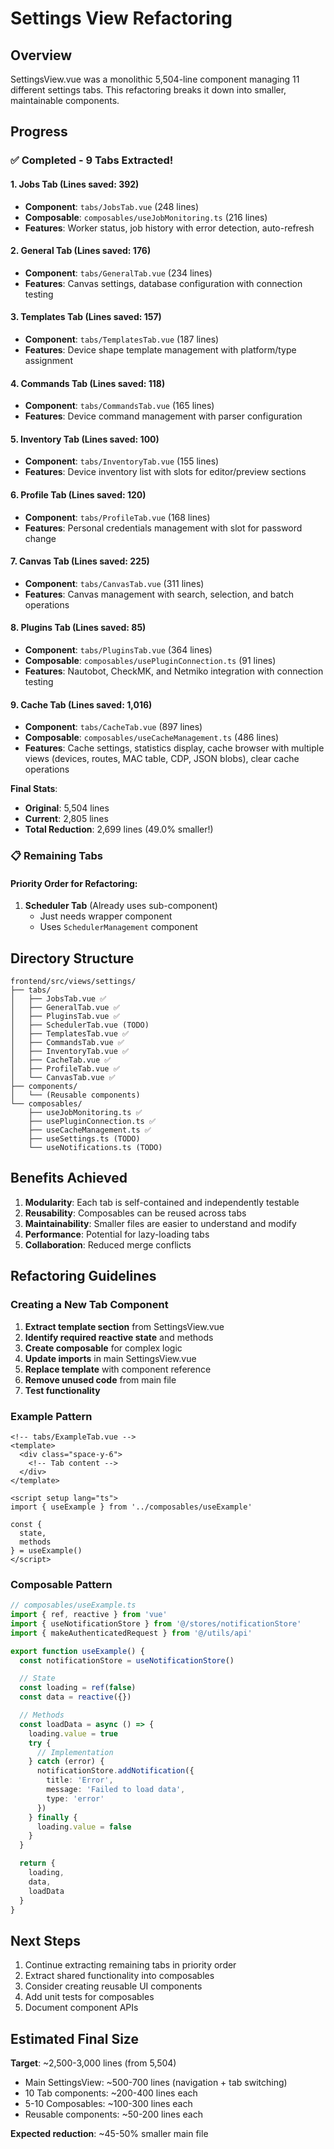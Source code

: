 # Settings View Refactoring

## Overview
SettingsView.vue was a monolithic 5,504-line component managing 11 different settings tabs. This refactoring breaks it down into smaller, maintainable components.

## Progress

### ✅ Completed - 9 Tabs Extracted!

#### 1. Jobs Tab (Lines saved: 392)
- **Component**: `tabs/JobsTab.vue` (248 lines)
- **Composable**: `composables/useJobMonitoring.ts` (216 lines)
- **Features**: Worker status, job history with error detection, auto-refresh

#### 2. General Tab (Lines saved: 176)
- **Component**: `tabs/GeneralTab.vue` (234 lines)
- **Features**: Canvas settings, database configuration with connection testing

#### 3. Templates Tab (Lines saved: 157)
- **Component**: `tabs/TemplatesTab.vue` (187 lines)
- **Features**: Device shape template management with platform/type assignment

#### 4. Commands Tab (Lines saved: 118)
- **Component**: `tabs/CommandsTab.vue` (165 lines)
- **Features**: Device command management with parser configuration

#### 5. Inventory Tab (Lines saved: 100)
- **Component**: `tabs/InventoryTab.vue` (155 lines)
- **Features**: Device inventory list with slots for editor/preview sections

#### 6. Profile Tab (Lines saved: 120)
- **Component**: `tabs/ProfileTab.vue` (168 lines)
- **Features**: Personal credentials management with slot for password change

#### 7. Canvas Tab (Lines saved: 225)
- **Component**: `tabs/CanvasTab.vue` (311 lines)
- **Features**: Canvas management with search, selection, and batch operations

#### 8. Plugins Tab (Lines saved: 85)
- **Component**: `tabs/PluginsTab.vue` (364 lines)
- **Composable**: `composables/usePluginConnection.ts` (91 lines)
- **Features**: Nautobot, CheckMK, and Netmiko integration with connection testing

#### 9. Cache Tab (Lines saved: 1,016)
- **Component**: `tabs/CacheTab.vue` (897 lines)
- **Composable**: `composables/useCacheManagement.ts` (486 lines)
- **Features**: Cache settings, statistics display, cache browser with multiple views (devices, routes, MAC table, CDP, JSON blobs), clear cache operations

**Final Stats**:
- **Original**: 5,504 lines
- **Current**: 2,805 lines
- **Total Reduction**: 2,699 lines (49.0% smaller!)

### 📋 Remaining Tabs

#### Priority Order for Refactoring:

1. **Scheduler Tab** (Already uses sub-component)
   - Just needs wrapper component
   - Uses `SchedulerManagement` component

## Directory Structure

```
frontend/src/views/settings/
├── tabs/
│   ├── JobsTab.vue ✅
│   ├── GeneralTab.vue ✅
│   ├── PluginsTab.vue ✅
│   ├── SchedulerTab.vue (TODO)
│   ├── TemplatesTab.vue ✅
│   ├── CommandsTab.vue ✅
│   ├── InventoryTab.vue ✅
│   ├── CacheTab.vue ✅
│   ├── ProfileTab.vue ✅
│   └── CanvasTab.vue ✅
├── components/
│   └── (Reusable components)
└── composables/
    ├── useJobMonitoring.ts ✅
    ├── usePluginConnection.ts ✅
    ├── useCacheManagement.ts ✅
    ├── useSettings.ts (TODO)
    └── useNotifications.ts (TODO)
```

## Benefits Achieved

1. **Modularity**: Each tab is self-contained and independently testable
2. **Reusability**: Composables can be reused across tabs
3. **Maintainability**: Smaller files are easier to understand and modify
4. **Performance**: Potential for lazy-loading tabs
5. **Collaboration**: Reduced merge conflicts

## Refactoring Guidelines

### Creating a New Tab Component

1. **Extract template section** from SettingsView.vue
2. **Identify required reactive state** and methods
3. **Create composable** for complex logic
4. **Update imports** in main SettingsView.vue
5. **Replace template** with component reference
6. **Remove unused code** from main file
7. **Test functionality**

### Example Pattern

```vue
<!-- tabs/ExampleTab.vue -->
<template>
  <div class="space-y-6">
    <!-- Tab content -->
  </div>
</template>

<script setup lang="ts">
import { useExample } from '../composables/useExample'

const {
  state,
  methods
} = useExample()
</script>
```

### Composable Pattern

```typescript
// composables/useExample.ts
import { ref, reactive } from 'vue'
import { useNotificationStore } from '@/stores/notificationStore'
import { makeAuthenticatedRequest } from '@/utils/api'

export function useExample() {
  const notificationStore = useNotificationStore()

  // State
  const loading = ref(false)
  const data = reactive({})

  // Methods
  const loadData = async () => {
    loading.value = true
    try {
      // Implementation
    } catch (error) {
      notificationStore.addNotification({
        title: 'Error',
        message: 'Failed to load data',
        type: 'error'
      })
    } finally {
      loading.value = false
    }
  }

  return {
    loading,
    data,
    loadData
  }
}
```

## Next Steps

1. Continue extracting remaining tabs in priority order
2. Extract shared functionality into composables
3. Consider creating reusable UI components
4. Add unit tests for composables
5. Document component APIs

## Estimated Final Size

**Target**: ~2,500-3,000 lines (from 5,504)
- Main SettingsView: ~500-700 lines (navigation + tab switching)
- 10 Tab components: ~200-400 lines each
- 5-10 Composables: ~100-300 lines each
- Reusable components: ~50-200 lines each

**Expected reduction**: ~45-50% smaller main file
